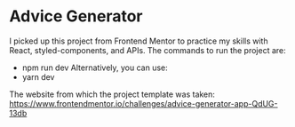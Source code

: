 <h1>Advice Generator</h1>

I picked up this project from Frontend Mentor to practice my skills with React, styled-components, and APIs. The commands to run the project are:

+ npm run dev 
Alternatively, you can use:
+ yarn dev

The website from which the project template was taken: https://www.frontendmentor.io/challenges/advice-generator-app-QdUG-13db



